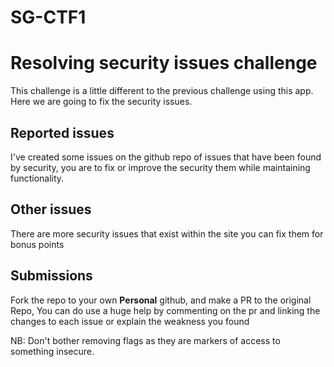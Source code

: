# SG-CTF1

# Resolving security issues challenge
This challenge is a little different to the previous challenge using this app.
Here we are going to fix the security issues. 

## Reported issues
I've created some issues on the github repo of issues that have been found by security, you are to fix or improve the security them while maintaining functionality.

## Other issues
There are more security issues that exist within the site you can fix them for bonus points

## Submissions
Fork the repo to your own **Personal** github, and make a PR to the original Repo,
You can do use a huge help by commenting on the pr and linking the changes to each issue or explain the weakness you found

NB: Don't bother removing flags as they are markers of access to something insecure.